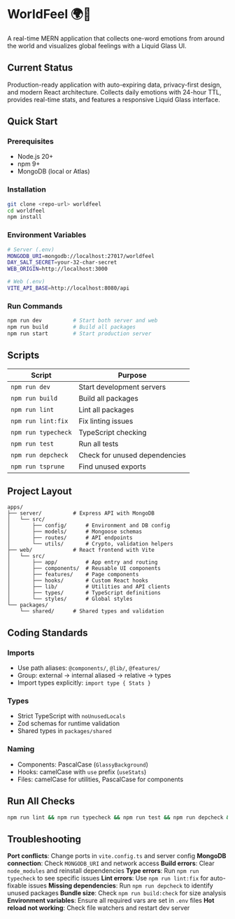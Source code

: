 # WorldFeel 🌍💭

A real-time MERN application that collects one-word emotions from around the world and visualizes global feelings with a Liquid Glass UI.

## Current Status

Production-ready application with auto-expiring data, privacy-first design, and modern React architecture. Collects daily emotions with 24-hour TTL, provides real-time stats, and features a responsive Liquid Glass interface.

## Quick Start

### Prerequisites

- Node.js 20+
- npm 9+
- MongoDB (local or Atlas)

### Installation

```bash
git clone <repo-url> worldfeel
cd worldfeel
npm install
```

### Environment Variables

```bash
# Server (.env)
MONGODB_URI=mongodb://localhost:27017/worldfeel
DAY_SALT_SECRET=your-32-char-secret
WEB_ORIGIN=http://localhost:3000

# Web (.env)
VITE_API_BASE=http://localhost:8080/api
```

### Run Commands

```bash
npm run dev          # Start both server and web
npm run build        # Build all packages
npm run start        # Start production server
```

## Scripts

| Script              | Purpose                       |
| ------------------- | ----------------------------- |
| `npm run dev`       | Start development servers     |
| `npm run build`     | Build all packages            |
| `npm run lint`      | Lint all packages             |
| `npm run lint:fix`  | Fix linting issues            |
| `npm run typecheck` | TypeScript checking           |
| `npm run test`      | Run all tests                 |
| `npm run depcheck`  | Check for unused dependencies |
| `npm run tsprune`   | Find unused exports           |

## Project Layout

```
apps/
├── server/          # Express API with MongoDB
│   └── src/
│       ├── config/      # Environment and DB config
│       ├── models/      # Mongoose schemas
│       ├── routes/      # API endpoints
│       └── utils/       # Crypto, validation helpers
├── web/             # React frontend with Vite
│   └── src/
│       ├── app/         # App entry and routing
│       ├── components/  # Reusable UI components
│       ├── features/    # Page components
│       ├── hooks/       # Custom React hooks
│       ├── lib/         # Utilities and API clients
│       ├── types/       # TypeScript definitions
│       └── styles/      # Global styles
└── packages/
    └── shared/      # Shared types and validation
```

## Coding Standards

### Imports

- Use path aliases: `@components/`, `@lib/`, `@features/`
- Group: external → internal aliased → relative → types
- Import types explicitly: `import type { Stats }`

### Types

- Strict TypeScript with `noUnusedLocals`
- Zod schemas for runtime validation
- Shared types in `packages/shared`

### Naming

- Components: PascalCase (`GlassyBackground`)
- Hooks: camelCase with `use` prefix (`useStats`)
- Files: camelCase for utilities, PascalCase for components

## Run All Checks

```bash
npm run lint && npm run typecheck && npm run test && npm run depcheck && npm run tsprune
```

## Troubleshooting

**Port conflicts**: Change ports in `vite.config.ts` and server config
**MongoDB connection**: Check `MONGODB_URI` and network access
**Build errors**: Clear `node_modules` and reinstall dependencies
**Type errors**: Run `npm run typecheck` to see specific issues
**Lint errors**: Use `npm run lint:fix` for auto-fixable issues
**Missing dependencies**: Run `npm run depcheck` to identify unused packages
**Bundle size**: Check `npm run build:check` for size analysis
**Environment variables**: Ensure all required vars are set in `.env` files
**Hot reload not working**: Check file watchers and restart dev server
